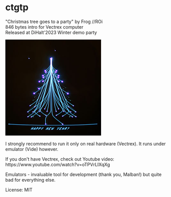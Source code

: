 # ctgtp

"Christmas tree goes to a party" by Frog //ROi<br>
846 bytes intro for Vectrex computer<br>
Released at DiHalt'2023 Winter demo party
<p>
<img src="screenshot_300.jpg"/>

<p>I strongly recommend to run it only on real hardware (Vectrex). It runs under emulator (Vide) however. 

<p>If you don't have Vectrex, check out Youtube video: https://www.youtube.com/watch?v=oTPVrLIXqXg

<p>Emulators - invaluable tool for development (thank you, Malban!) but quite bad for everything else.

<p>License: MIT

